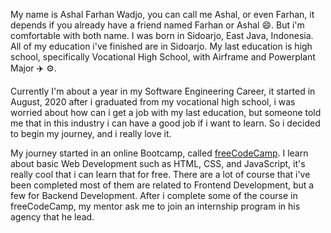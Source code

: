 My name is Ashal Farhan Wadjo, you can call me Ashal, or even Farhan, it depends if you already have a friend named Farhan or Ashal 😄. But i'm comfortable with both name. I was born in Sidoarjo, East Java, Indonesia. All of my education i've finished are in Sidoarjo. My last education is high school, specifically Vocational High School, with Airframe and Powerplant Major ✈️ ⚙️.

Currently I'm about a year in my Software Engineering Career, it started in August, 2020 after i graduated from my vocational high school, i was worried about how can i get a job with my last education, but someone told me that in this industry i can have a good job if i want to learn. So i decided to begin my journey, and i really love it.

My journey started in an online Bootcamp, called [freeCodeCamp](https://freecodecamp.org). I learn about basic Web Development such as HTML, CSS, and JavaScript, it's really cool that i can learn that for free. There are a lot of course that i've been completed most of them are related to Frontend Development, but a few for Backend Development. After i complete some of the course in freeCodeCamp, my mentor ask me to join an internship program in his agency that he lead.
